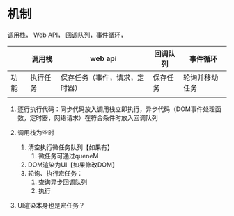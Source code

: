 # 机制
调用栈， Web API， 回调队列，事件循环，

|  | 调用栈 | web api | 回调队列 | 事件循环 |
| --- | --- | --- | --- | --- |
| 功能 | 执行任务 | 保存任务（事件，请求，定时器） | 保存任务 | 轮询并移动任务 |
|  |  |  |  |  |

1. 逐行执行代码：同步代码放入调用栈立即执行，异步代码（DOM事件处理函数，定时器，网络请求）在符合条件时放入回调队列
2. 调用栈为空时
	1. 清空执行微任务队列【如果有】
		1. 微任务可通过queneM
	2. DOM渲染为UI【如果修改DOM】
	3. 轮询、执行宏任务：
		1. 查询异步回调队列
		2. 执行

1. UI渲染本身也是宏任务？